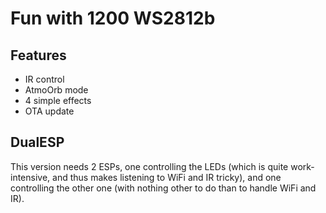 #  Fun with 1200 WS2812b

## Features

* IR control
* AtmoOrb mode
* 4 simple effects
* OTA update

## DualESP

This version needs 2 ESPs, one controlling the LEDs (which is quite
work-intensive, and thus makes listening to WiFi and IR tricky), and
one controlling the other one (with nothing other to do than to handle
WiFi and IR).
